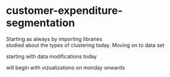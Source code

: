 # customer-expenditure-segmentation

Starting as always by importing libraries <br>
studied about the types of clustering today.
Moving on to data set 

starting with data modifications today

will begin with vizualizations on monday onwards

